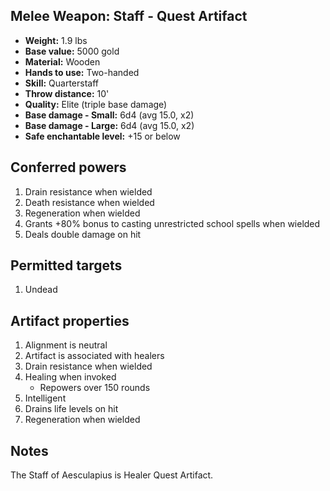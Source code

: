 ## Melee Weapon: Staff - Quest Artifact

- **Weight:**  1.9 lbs
- **Base value:**   5000 gold
- **Material:** Wooden
- **Hands to use:** Two-handed
- **Skill:**   Quarterstaff
- **Throw distance:**    10'
- **Quality:** Elite (triple base damage)
- **Base damage - Small:**    6d4 (avg 15.0, x2)
- **Base damage - Large:**    6d4 (avg 15.0, x2)
- **Safe enchantable level:** +15 or below

## Conferred powers

1. Drain resistance when wielded
2. Death resistance when wielded
3. Regeneration when wielded
4. Grants +80% bonus to casting unrestricted school spells when wielded
5. Deals double damage on hit

## Permitted targets

1. Undead

## Artifact properties

1. Alignment is neutral
2. Artifact is associated with healers
3. Drain resistance when wielded
4. Healing when invoked
    * Repowers over 150 rounds
5. Intelligent
6. Drains life levels on hit
7. Regeneration when wielded

## Notes

The Staff of Aesculapius is Healer Quest Artifact.
